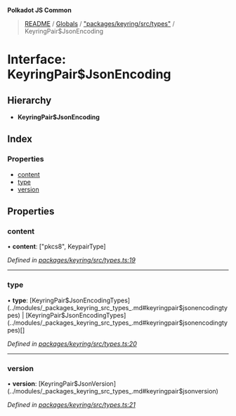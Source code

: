 **Polkadot JS Common**

> [README](../README.md) / [Globals](../globals.md) / ["packages/keyring/src/types"](../modules/_packages_keyring_src_types_.md) / KeyringPair$JsonEncoding

# Interface: KeyringPair$JsonEncoding

## Hierarchy

* **KeyringPair$JsonEncoding**

## Index

### Properties

* [content](_packages_keyring_src_types_.keyringpair_jsonencoding.md#content)
* [type](_packages_keyring_src_types_.keyringpair_jsonencoding.md#type)
* [version](_packages_keyring_src_types_.keyringpair_jsonencoding.md#version)

## Properties

### content

•  **content**: [\"pkcs8\", KeypairType]

*Defined in [packages/keyring/src/types.ts:19](https://github.com/polkadot-js/common/blob/c366e637/packages/keyring/src/types.ts#L19)*

___

### type

•  **type**: [KeyringPair$JsonEncodingTypes](../modules/_packages_keyring_src_types_.md#keyringpair$jsonencodingtypes) \| [KeyringPair$JsonEncodingTypes](../modules/_packages_keyring_src_types_.md#keyringpair$jsonencodingtypes)[]

*Defined in [packages/keyring/src/types.ts:20](https://github.com/polkadot-js/common/blob/c366e637/packages/keyring/src/types.ts#L20)*

___

### version

•  **version**: [KeyringPair$JsonVersion](../modules/_packages_keyring_src_types_.md#keyringpair$jsonversion)

*Defined in [packages/keyring/src/types.ts:21](https://github.com/polkadot-js/common/blob/c366e637/packages/keyring/src/types.ts#L21)*
